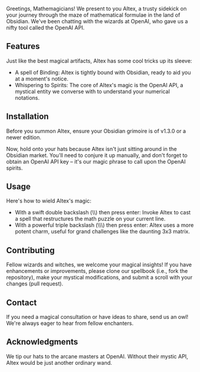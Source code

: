 Greetings, Mathemagicians! We present to you AItex, a trusty sidekick on your journey through the maze of mathematical formulae in the land of Obsidian. We've been chatting with the wizards at OpenAI, who gave us a nifty tool called the OpenAI API.

Features
--------

Just like the best magical artifacts, AItex has some cool tricks up its sleeve:

* A spell of Binding: AItex is tightly bound with Obsidian, ready to aid you at a moment's notice.
* Whispering to Spirits: The core of AItex's magic is the OpenAI API, a mystical entity we converse with to understand your numerical notations.

Installation
------------

Before you summon AItex, ensure your Obsidian grimoire is of v1.3.0 or a newer edition.

Now, hold onto your hats because AItex isn't just sitting around in the Obsidian market. You'll need to conjure it up manually, and don't forget to obtain an OpenAI API key – it's our magic phrase to call upon the OpenAI spirits.

Usage
-----

Here's how to wield AItex's magic:

* With a swift double backslash (\\\\) then press enter: Invoke AItex to cast a spell that restructures the math puzzle on your current line.
* With a powerful triple backslash (\\\\\\) then press enter: AItex uses a more potent charm, useful for grand challenges like the daunting 3x3 matrix.

Contributing
------------

Fellow wizards and witches, we welcome your magical insights! If you have enhancements or improvements, please clone our spellbook (i.e., fork the repository), make your mystical modifications, and submit a scroll with your changes (pull request).

Contact
-------

If you need a magical consultation or have ideas to share, send us an owl! We're always eager to hear from fellow enchanters.

Acknowledgments
---------------

We tip our hats to the arcane masters at OpenAI. Without their mystic API, AItex would be just another ordinary wand.